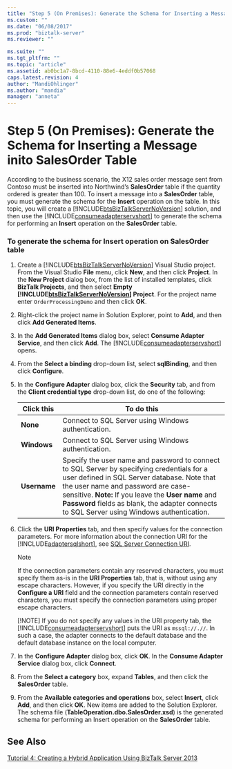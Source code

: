 ```yaml
---
title: "Step 5 (On Premises): Generate the Schema for Inserting a Message inito SalesOrder Table | Microsoft Docs"
ms.custom: ""
ms.date: "06/08/2017"
ms.prod: "biztalk-server"
ms.reviewer: ""

ms.suite: ""
ms.tgt_pltfrm: ""
ms.topic: "article"
ms.assetid: ab0bc1a7-8bcd-4110-88e6-4eddf0b57068
caps.latest.revision: 4
author: "MandiOhlinger"
ms.author: "mandia"
manager: "anneta"
---
```

# Step 5 (On Premises): Generate the Schema for Inserting a Message inito SalesOrder Table
According to the business scenario, the X12 sales order message sent from Contoso must be inserted into Northwind’s **SalesOrder** table if the quantity ordered is greater than 100. To insert a message into a **SalesOrder** table, you must generate the schema for the **Insert** operation on the table. In this topic, you will create a [!INCLUDE[btsBizTalkServerNoVersion](../includes/btsbiztalkservernoversion-md.md)] solution, and then use the [!INCLUDE[consumeadapterservshort](../includes/consumeadapterservshort-md.md)] to generate the schema for performing an **Insert** operation on the **SalesOrder** table.  

### To generate the schema for Insert operation on SalesOrder table  

1. Create a [!INCLUDE[btsBizTalkServerNoVersion](../includes/btsbiztalkservernoversion-md.md)] Visual Studio project. From the Visual Studio **File** menu, click **New**, and then click **Project**. In the **New Project** dialog box, from the list of installed templates, click **BizTalk Projects**, and then select **Empty [!INCLUDE[btsBizTalkServerNoVersion](../includes/btsbiztalkservernoversion-md.md)] Project**. For the project name enter `OrderProcessingDemo` and then click **OK**.  

2. Right-click the project name in Solution Explorer, point to **Add**, and then click **Add Generated Items**.  

3. In the **Add Generated Items** dialog box, select **Consume Adapter Service**, and then click **Add**. The [!INCLUDE[consumeadapterservshort](../includes/consumeadapterservshort-md.md)] opens.  

4. From the **Select a binding** drop-down list, select **sqlBinding**, and then click **Configure**.  

5. In the **Configure Adapter** dialog box, click the **Security** tab, and from the **Client credential  type** drop-down list, do one of the following:  


   |  Click this  |                                                                                                                                                               To do this                                                                                                                                                               |
   |--------------|----------------------------------------------------------------------------------------------------------------------------------------------------------------------------------------------------------------------------------------------------------------------------------------------------------------------------------------|
   |   **None**   |                                                                                                                                          Connect to SQL Server using Windows authentication.                                                                                                                                           |
   | **Windows**  |                                                                                                                                          Connect to SQL Server using Windows authentication.                                                                                                                                           |
   | **Username** | Specify the user name and password to connect to SQL Server by specifying credentials for a user defined in SQL Server database. Note that the user name and password are case-sensitive. **Note:**  If you leave the **User name** and **Password** fields as blank, the adapter connects to SQL Server using Windows authentication. |


6. Click the **URI Properties** tab, and then specify values for the connection parameters. For more information about the connection URI for the [!INCLUDE[adaptersqlshort](../includes/adaptersqlshort-md.md)], see [SQL Server Connection URI](http://msdn.microsoft.com/library/dd788089.aspx).  

   > [!NOTE]
   >  If the connection parameters contain any reserved characters, you must specify them as-is in the **URI Properties** tab, that is, without using any escape characters. However, if you specify the URI directly in the **Configure a URI** field and the connection parameters contain reserved characters, you must specify the connection parameters using proper escape characters.  
   > 
   > [!NOTE]
   >  If you do not specify any values in the URI property tab, the [!INCLUDE[consumeadapterservshort](../includes/consumeadapterservshort-md.md)] puts the URI as `mssql://.//`. In such a case, the adapter connects to the default database and the default database instance on the local computer.  

7. In the **Configure Adapter** dialog box, click **OK**. In the **Consume Adapter Service** dialog box, click **Connect**.  

8. From the **Select a category** box, expand **Tables**, and then click the **SalesOrder** table.  

9. From the **Available categories and operations** box, select **Insert**, click **Add**, and then click **OK**. New items are added to the Solution Explorer. The schema file (**TableOperation.dbo.SalesOrder.xsd**) is the generated schema for performing an Insert operation on the **SalesOrder** table.  

## See Also  
 [Tutorial 4: Creating a Hybrid Application Using BizTalk Server 2013](../core/tutorial-4-creating-a-hybrid-application-using-biztalk-server-2013.md)